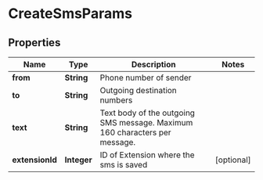 
# CreateSmsParams

## Properties
Name | Type | Description | Notes
------------ | ------------- | ------------- | -------------
**from** | **String** | Phone number of sender | 
**to** | **String** | Outgoing destination numbers | 
**text** | **String** | Text body of the outgoing SMS message. Maximum 160 characters per message. | 
**extensionId** | **Integer** | ID of Extension where the sms is saved |  [optional]



